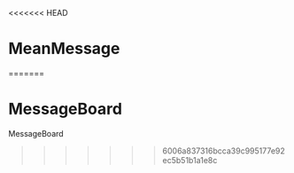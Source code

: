 <<<<<<< HEAD
# MeanMessage
=======
# MessageBoard
MessageBoard
>>>>>>> 6006a837316bcca39c995177e92ec5b51b1a1e8c
